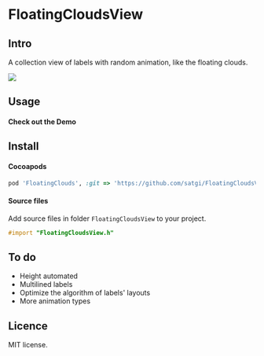 FloatingCloudsView
==================

## Intro
A collection view of labels with random animation, like the floating clouds.

![](https://f.cloud.github.com/assets/993797/1359518/6694e0aa-37df-11e3-91ff-148e5f403b5f.gif)

## Usage

#### Check out the Demo
<!-- #### Initialize

```objective-c
FloatingCloudsView *floatingCloudsView = [[FloatingCloudsView alloc] initWithSuperview:yourSuperview];
```

#### Customize
```objective-c
floatingCloudsView.floatingSpeed = FCFloatingSpeedNormal;
floatingCloudsView.rowHeight = 60.0f;
floatingCloudsView.width = [UIScreen mainScreen].bounds.size.width;
floatingCloudsView.backgroundColor = [UIColor blackColor];
floatingCloudsView.contents = @[@"Breaking Bad is the most awesome TV show.",
                                @"Walter White",
                                @"Jesse Pinkman",
                                @"Saul Goodman",
                                @"Mike Ehrmantraut",
                                @"Gustavo Fring",
                                @"Hank Schrader",
                                @"Walter White, Jr."];
floatingCloudsView.randomColors = @[[UIColor whiteColor],
                                    [UIColor grayColor],
                                    [UIColor orangeColor],
                                    [UIColor greenColor],
                                    [UIColor purpleColor]];
floatingCloudsView.randomFonts = @[[UIFont systemFontOfSize:12.0f],
                                   [UIFont systemFontOfSize:14.0f],
                                   [UIFont systemFontOfSize:16.0f],
                                   [UIFont systemFontOfSize:18.0f]];
```

#### Call the show method to show the FloatingCloudsView

```objective-c
[floatingCloudsView show];
```

#### Begin animation

```objective-c
[floatingCloudsView beginAnimation];
```

#### Stop animation

```objective-c
[floatingCloudsView stopAnimation];
``` -->

## Install

#### Cocoapods

```ruby
pod 'FloatingClouds', :git => 'https://github.com/satgi/FloatingCloudsView.git'
```

#### Source files

Add source files in folder `FloatingCloudsView` to your project.

```objective-c
#import "FloatingCloudsView.h"
```

## To do
- Height automated
- Multilined labels
- Optimize the algorithm of labels' layouts
- More animation types

## Licence
MIT license.
